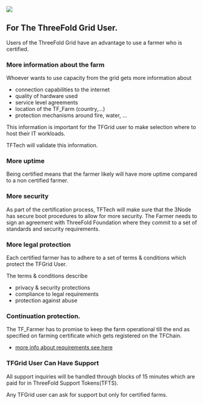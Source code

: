 ![](img/grid_banner.jpg)

## For The ThreeFold Grid User.

Users of the ThreeFold Grid have an advantage to use a farmer who is certified.

### More information about the farm

Whoever wants to use capacity from the grid gets more information about

- connection capabilities to the internet
- quality of hardware used
- service level agreements
- location of the TF_Farm (country,...)
- protection mechanisms around fire, water, ...

This information is important for the TFGrid user to make selection where to host their IT workloads.

TFTech will validate this information.

### More uptime

Being certified means that the farmer likely will have more uptime compared to a non certified farmer.

### More security

As part of the certification process, TFTech will make sure that the 3Node has secure boot procedures to allow for more security. The Farmer needs to sign an agreement with ThreeFold Foundation where they commit to a set of standards and security requirements.

### More legal protection

Each certified farmer has to adhere to a set of terms & conditions which protect the TFGrid User.

The terms & conditions describe

- privacy & security protections
- compliance to legal requirements
- protection against abuse

### Continuation protection.

The TF_Farmer has to promise to keep the farm operational till the end as specified on farming certificate which gets registered on the TFChain.

- [more info about requirements see here](farming_certified_requirements)

### TFGrid User Can Have Support

All support inquiries will be handled through blocks of 15 minutes which are paid for in ThreeFold Support Tokens(TFTS).

Any TFGrid user can ask for support but only for certified farms.

<!-- [Learn more about the TFTS which is the dedicated token to be used to deliver support](tftech:tfts). -->

